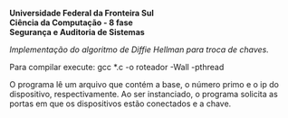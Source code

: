 <b>Universidade Federal da Fronteira Sul</b><br>
<b>Ciência da Computação - 8 fase</b><br>
<b>Segurança e Auditoria de Sistemas</b><br>

<i>Implementação do algoritmo de Diffie Hellman para troca de chaves.</i>

Para compilar execute: gcc *.c -o roteador -Wall -pthread

O programa lê um arquivo que contém a base, o número primo e o ip do dispositivo, respectivamente.
Ao ser instanciado, o programa solicita as portas em que os dispositivos estão conectados e a chave.
